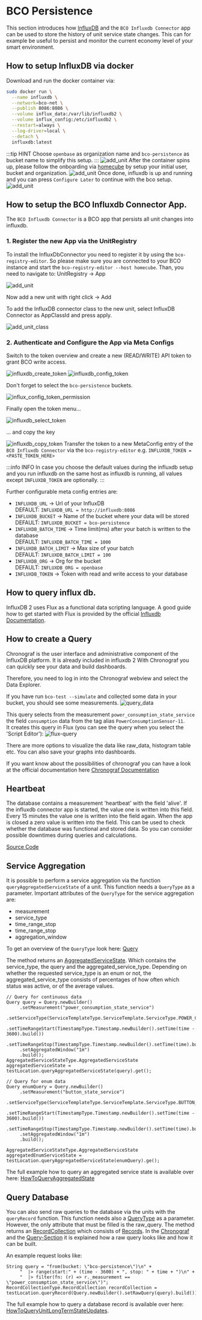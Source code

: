 # BCO Persistence

This section introduces how [InfluxDB](https://docs.influxdata.com/influxdb/v2.2/get-started/) and the ```BCO Influxdb Connector``` app can be used to store the history of unit service state changes. This can for example be useful to persist and monitor the current economy level of your smart environment.

## How to setup InfluxDB via docker
Download and run the docker container via:
```bash
sudo docker run \
  --name influxdb \
  --network=bco-net \
  --publish 8086:8086 \
  --volume influx_data:/var/lib/influxdb2 \
  --volume influx_config:/etc/influxdb2 \
  --restart=always \
  --log-driver=local \
  --detach \
  influxdb:latest
```
:::tip HINT
Choose ```openbase``` as organization name and ```bco-persistence``` as bucket name to simplify this setup.
:::
![add_unit](/img/bco/persistence/influxdb_welcome.png)
After the container spins up, please follow the onboarding via [homecube](http://homecube:8086) by 
setup your initial user, bucket and organization.
![add_unit](/img/bco/persistence/influxdb_onbording.png)
Once done, influxdb is up and running and you can press `Configure Later` to continue with the bco setup.
![add_unit](/img/bco/persistence/influxdb_onbording_done.png)

##  How to setup the BCO Influxdb Connector App.

The ```BCO Influxdb Connector``` is a BCO app that persists all unit changes into influxdb.

### 1. Register the new App via the UnitRegistry  
To install the InfluxDbConnector you need to register it by using the ```bco-registry-editor```.
So please make sure you are connected to your BCO instance and start the ```bco-registry-editor --host homecube```.
Than, you need to navigate to: UnitRegistry → App  

![add_unit](/img/bco/persistence/add_unit.png)

Now add a new unit with right click → Add

To add the InfluxDB connector class to the new unit, select InfluxDB Connector as AppClassId and press apply.

![add_unit_class](/img/bco/persistence/new_unit.png)
   
### 2. Authenticate and Configure the App via Meta Configs

Switch to the token overview and create a new (READ/WRITE) API token to grant BCO write access.

![influxdb_create_token](/img/bco/persistence/influxdb_create_token.png)
![influxdb_config_token](/img/bco/persistence/influxdb_config_token.png)

Don't forget to select the `bco-persistence` buckets.

![influx_config_token_permission](/img/bco/persistence/influx_config_token_permission.png)

Finally open the token menu...

![influxdb_select_token](/img/bco/persistence/influxdb_select_token.png)

... and copy the key

![influxdb_copy_token](/img/bco/persistence/influxdb_copy_token.png)
Transfer the token to a new MetaConfig entry of the ```BCO Influxdb Connector``` via the ```bco-registry-editor``` e.g. ```INFLUXDB_TOKEN = <PASTE_TOKEN_HERE>```

:::info INFO
In case you choose the default values during the influxdb setup and you run influxdb on the same host as influxdb is running, all values except ```INFLUXDB_TOKEN``` are optionally.
:::

Further configurable meta config entries are:
  * ```INFLUXDB_URL``` → Url of your InfluxDB  
       DEFAULT: ```INFLUXDB_URL = http://influxdb:8086```
  * ```INFLUXDB_BUCKET``` → Name of the bucket where your data will be stored  
       DEFAULT: ```INFLUXDB_BUCKET = bco-persistence```
  * ```INFLUXDB_BATCH_TIME``` → Time limit(ms) after your batch is written to the database  
       DEFAULT: ```INFLUXDB_BATCH_TIME = 1000```
  * ```INFLUXDB_BATCH_LIMIT``` → Max size of your batch  
       DEFAULT: ```INFLUXDB_BATCH_LIMIT = 100```
  * ```INFLUXDB_ORG``` → Org for the bucket  
       DEFAULT: ```INFLUXDB_ORG = openbase```
  * ```INFLUXDB_TOKEN``` → Token with read and write access to your database  

## How to query influx db.
InfluxDB 2 uses Flux as a functional data scripting language.
A good guide how to get started with Flux is provided by the official [Influxdb Documentation](https://v2.docs.influxdata.com/v2.0/query-data/get-started/).

## How to create a Query 
Chronograf is the user interface and administrative component of the InfluxDB platform.
It is already included in influxdb 2
With Chronograf you can quickly see your data and build dashboards.  

Therefore, you need to log in into the Chronograf webview and select the Data Explorer.

If you have run ```bco-test --simulate``` and collected some data in your bucket, you should see some measurements.
![query_data](/img/bco/persistence/chronograf_explorer.png)

This query selects from the measurement ```power_consumption_state_service``` the field ```consumption``` data from the tag alias ```PowerConsumptionSensor-11```.  
It creates this query in Flux (you can see the query when you select the 'Script Editor'):
![flux-query](/img/bco/persistence/flux_query.png)

There are more options to visualize the data like raw_data, histogram table etc.
You can also save your graphs into dashboards.

If you want know about the possibilities of chronograf you can have a look at the official documentation here [Chronograf Documentation](https://docs.influxdata.com/chronograf/v1.7/)
   
## Heartbeat
The database contains a measurement 'heartbeat' with the field 'alive'. If the influxdb connector app is started, the value one is written into this field. Every 15 minutes the value one is written into the field again. When the app is closed a zero value is written into the field. This can be used to check whether the database was functional and stored data.
So you can consider possible downtimes during queries and calculations. 

[Source Code](https://github.com/openbase/bco.app/tree/master/influxdbconnector)

## Service Aggregation
It is possible to perform a service aggregation via the function ```queryAggregatedServiceState``` of a unit. This function needs a ```QueryType``` as a parameter.
Important attributes of the ```QueryType``` for the service aggregation are:

  * measurement 
  * service_type
  * time_range_stop
  * time_range_stop
  * aggregation_window

To get an overview of the ```QueryType``` look here: [Query](https://github.com/openbase/type/blob/master/src/main/proto/openbase/type/domotic/database/Query.proto)

The method returns an [AggregatedServiceState](https://github.com/openbase/type/blob/master/src/main/proto/openbase/type/domotic/state/AggregatedServiceState.proto).
Which contains the service_type, the query and the aggregated_service_type.
Depending on whether the requested service_type is an enum or not, the aggregated_service_type consists of percentages of how often which status was active, or of the average values.

```
// Query for continuous data
Query query = Query.newBuilder()
     .setMeasurement("power_consumption_state_service")
     .setServiceType(ServiceTemplateType.ServiceTemplate.ServiceType.POWER_CONSUMPTION_STATE_SERVICE)
     .setTimeRangeStart(TimestampType.Timestamp.newBuilder().setTime(time - 3600).build())
     .setTimeRangeStop(TimestampType.Timestamp.newBuilder().setTime(time).build())
     .setAggregatedWindow("1m")
     .build();
AggregatedServiceStateType.AggregatedServiceState aggregatedServiceState = testLocation.queryAggregatedServiceState(query).get();
```

```
// Query for enum data
Query enumQuery = Query.newBuilder()
     .setMeasurement("button_state_service")
     .setServiceType(ServiceTemplateType.ServiceTemplate.ServiceType.BUTTON_STATE_SERVICE)
     .setTimeRangeStart(TimestampType.Timestamp.newBuilder().setTime(time - 3600).build())
     .setTimeRangeStop(TimestampType.Timestamp.newBuilder().setTime(time).build())
     .setAggregatedWindow("1m")
     .build();

AggregatedServiceStateType.AggregatedServiceState aggregatedEnumServiceState = testLocation.queryAggregatedServiceState(enumQuery).ge();
```

The full example how to query an aggregated service state is available over here: [HowToQueryAggregatedState](https://github.com/openbase/bco.dal/blob/master/example/src/main/java/org/openbase/bco/dal/example/HowToQueryAggregatedState.java)

## Query Database
You can also send raw queries to the database via the units with the ```queryRecord``` function.
This function needs also a [QueryType](https://github.com/openbase/type/blob/master/src/main/proto/openbase/type/domotic/database/Query.proto) as a parameter. However, the only attribute that must be filled is the raw_query.
The method returns an [RecordCollection](https://github.com/openbase/type/blob/master/src/main/proto/openbase/type/domotic/database/RecordCollection.proto)  which consists of [Records](https://github.com/openbase/type/blob/master/src/main/proto/openbase/type/domotic/database/Record.proto).
In the [Chronograf](#how-to-create-a-chronograf-widget) and the [Query-Section](#how-to-query-influx-db) it is explained how a raw query looks like and how it can be built.

An example request looks like:

```
String query = "from(bucket: \"bco-persistence\")\n" +
     "  |> range(start:" + (time - 3600) + ", stop: " + time + ")\n" +
     "  |> filter(fn: (r) => r._measurement == \"power_consumption_state_service\")";
RecordCollectionType.RecordCollection recordCollection = testLocation.queryRecord(Query.newBuilder().setRawQuery(query).build()).get();
```

The full example how to query a database record is available over here: [HowToQueryUnitLongTermStateUpdates](https://github.com/openbase/bco.dal/blob/master/example/src/main/java/org/openbase/bco/dal/example/HowToQueryUnitLongTermStateUpdates.java).
